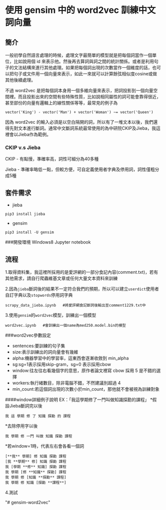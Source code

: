 # 使用 gensim 中的 word2vec 訓練中文詞向量

## 簡介

一般初學自然語言處理的時候，處理文字最簡單的模型就是把每個詞當作一個單位，比如說用個 id 來表示他。然後再去算詞與詞之間的統計關係。或者是利用句子的文法結構來進行其他處理。如果把每個詞出現的次數當作一個維度的話，也可以把句子或文件用一個向量來表示，如此一來就可以計算餘弦相似度cosine或做其他後續處理。

不過 word2vec 是把每個詞本身用一個多維向量來表示，把詞投影到一個向量空間裡。而且投影出來的空間有些特殊性質，比如說相同屬性的詞可能會靠得很近，甚至部份的向量有邏輯上的線性關係等等，最常見的例子為
```
vector('King') - vector('Man') + vector('Woman') ~= vector('Queen')
```
因為 word2vec 的輸入必須是以空白隔開的詞，所以有了一堆文本以後，我們還得先對文本進行斷詞。通常中文斷詞系統最常使用的為中研院CKIP及Jieba，我這裡會以Jieba作為範例。

### CKIP v.s Jieba
CKIP - 有點慢，準確率高，詞性可細分為40多種

Jieba - 準確率略低一點，但較方便，可自定義使用者字典及停用詞，詞性僅粗分成5種

## 套件需求

* jieba
```
pip3 install jieba
```
* gensim
```
pip3 install -U gensim
```

###開發環境
Windows8 Jupyter notebook

## 流程

1.取得資料集，我這裡所採用的是愛評網的一部分食記內容(comment.txt)，若有其他需求，請自行爬蟲維基文章或任何大量文本資料來訓練

2.因為`jieba`斷詞後的結果不一定符合我們的預期，所以可以建立`userdict`使用者自訂字典以及`stopwords`停用詞字典
```
scrapy_data_jieba.ipynb   #將愛評網食記斷詞後輸出至comment1229.txt中
```

3.使用`gensim`的`word2vec`模型，訓練出一個模型
```
word2vec.ipynb   #會訓練出一個name為med250.model.bin的模型
```
###word2vec參數設定
* sentences:要訓練的句子集
* size:表示訓練出的詞向量會有幾維
* alpha:機器學習中的學習率，這東西會逐漸收斂到 min_alpha
* sg:sg=1表示採用skip-gram，sg=0 表示採用cbow
* window:往左往右看幾個字的意思，原作者論文裡寫 cbow 採用 5 是不錯的選擇
* workers:執行緒數目，除非電腦不錯，不然建議別超過 4
* min_count:若這個詞出現的次數小於min_count，那他就不會被視為訓練對象

####window詳細例子說明
EX：「我這學期修了一門叫做知識探勘的課程」
*假設Jieba斷詞完以後
```
我 這 學期 修 了 知識 探勘 的 課程
```
*去除停用字以後
```
我 學期 修 一門 叫做 知識 探勘 課程
```
*若window=1時，代表左右會各看一個詞
```
[**我** 學期] 修 知識 探勘 課程
[我 **學期** 修] 知識 探勘 課程
我 [學期 **修** 知識] 探勘 課程
我 學期 [修 **知識** 探勘] 課程
我 學期 修 [知識 **探勘** 課程]
我 學期 修 知識 [探勘 **課程**]
```



4.測試

"# gensim-word2vec" 
